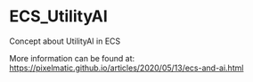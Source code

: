 # ECS_UtilityAI
Concept about UtilityAI in ECS

More information can be found at: https://pixelmatic.github.io/articles/2020/05/13/ecs-and-ai.html
